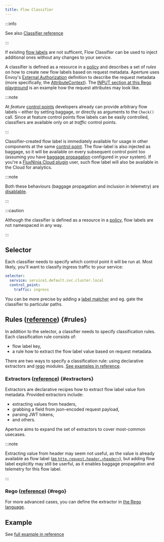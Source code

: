 ```yaml
---
title: Flow Classifier
---
```


:::info

See also [Classifier reference][reference]

:::

If existing [flow labels](label.md) are not sufficent, Flow Classifier can be
used to inject additional ones without any changes to your service.

A classifier is defined as a resource in a [policy][policies] and describes a
set of _rules_ on how to create new flow labels based on request metadata.
Aperture uses Envoy's [External Authorization][ext-authz] definition to describe
the request metadata (more specifically, the [AttributeContext][attr-context]).
The [INPUT section at this Rego playground][rego-playground] is an example how
the request attributes may look like.

:::note

At _feature_ [control points][control-point] developers already can provide
arbitrary flow labels – either by setting baggage, or directly as arguments to
the `Check()` call. Since at feature control points flow labels can be easily
controlled, classifiers are available only on at _traffic_ control points.

:::

Classifier-created flow label is immediately available for usage in other
components at the same [control point][control-point]. The flow-label is also
injected as baggage, so it will be available on every subsequent control point
too (assuming you have [baggage propagation][baggage] configured in your
system). If you're a [FluxNinja Cloud plugin][plugin] user, such flow label will
also be available in the Cloud for analytics.

:::note

Both these behaviours (baggage propagation and inclusion in telemetry) are
[disablable][rule].

:::

:::caution

Although the classifier is defined as a resource in a [policy][policies], flow
labels are not namespaced in any way.

:::

## Selector

Each classifier needs to specify which control point it will be run at. Most
likely, you'll want to classify ingress traffic to your service:

```yaml
selector:
  service: service1.default.svc.cluster.local
  control_point:
    traffic: ingress
```

You can be more precise by adding a [label matcher][label-matcher] and eg. gate
the classifier to particular paths.

## Rules ([reference][rule]) {#rules}

In addition to the selector, a classifier needs to specify classification rules.
Each classification rule consists of:

- flow label key,
- a rule how to extract the flow label value based on request metadata.

There are two ways to specify a classification rule: using declarative
extractors and [rego][rego] modules. [See examples in reference][rule].

### Extractors ([reference][extractor]) {#extractors}

Extractors are declarative recipes how to extract flow label value fom metadata.
Provided extractors include:

- extracting values from headers,
- grabbing a field from json-encoded request payload,
- parsing JWT tokens,
- and others.

Aperture aims to expand the set of extractors to cover most-common usecases.

:::note

Extracting value from header may seem not useful, as the value is already
available as flow label
([as `http.request.header.<header>`](label.md#request-labels)), but adding flow
label explicitly may still be userful, as it enables baggage propagation and
telemetry for this flow label.

:::

### Rego ([reference][rego-rule]) {#rego}

For more advanced cases, you can define the extractor in [the Rego
language][rego].

## Example

See [full example in reference][reference]

[ext-authz]:
  https://www.envoyproxy.io/docs/envoy/latest/api-v3/service/auth/v3/external_auth.proto#authorization-service-proto
[attr-context]:
  https://www.envoyproxy.io/docs/envoy/latest/api-v3/service/auth/v3/attribute_context.proto
[rego-playground]: https://play.openpolicyagent.org/p/mG0sXxCNdQ
[baggage]: label.md#baggage
[reference]: /reference/configuration/policies.md#v1-classifier
[rule]: /reference/configuration/policies.md#v1-rule
[extractor]: /reference/configuration/policies.md#v1-extractor
[rego-rule]: /reference/configuration/policies.md#rule-rego
[plugin]: /cloud/plugin.md
[label-matcher]: ../selector.md#label-matcher
[policies]: /concepts/policies/policies.md
[rego]: https://www.openpolicyagent.org/docs/latest/policy-language/
[control-point]: ../flow-control.md#control-point

